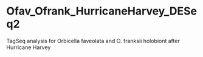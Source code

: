# Ofav_Ofrank_HurricaneHarvey_DESeq2
TagSeq analysis for Orbicella faveolata and O. franksii holobiont after Hurricane Harvey
